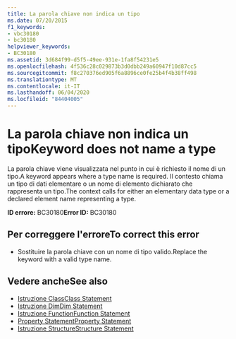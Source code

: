 ```yaml
---
title: La parola chiave non indica un tipo
ms.date: 07/20/2015
f1_keywords:
- vbc30180
- bc30180
helpviewer_keywords:
- BC30180
ms.assetid: 3d684f99-d5f5-49ee-931e-1fa8f54231e5
ms.openlocfilehash: 4f536c28c029873b3d0dbb249a60947f10d87cc5
ms.sourcegitcommit: f8c270376ed905f6a8896ce0fe25b4f4b38ff498
ms.translationtype: MT
ms.contentlocale: it-IT
ms.lasthandoff: 06/04/2020
ms.locfileid: "84404005"
---
```

# <a name="keyword-does-not-name-a-type"></a><span data-ttu-id="41b8f-102">La parola chiave non indica un tipo</span><span class="sxs-lookup"><span data-stu-id="41b8f-102">Keyword does not name a type</span></span>
<span data-ttu-id="41b8f-103">La parola chiave viene visualizzata nel punto in cui è richiesto il nome di un tipo.</span><span class="sxs-lookup"><span data-stu-id="41b8f-103">A keyword appears where a type name is required.</span></span> <span data-ttu-id="41b8f-104">Il contesto chiama un tipo di dati elementare o un nome di elemento dichiarato che rappresenta un tipo.</span><span class="sxs-lookup"><span data-stu-id="41b8f-104">The context calls for either an elementary data type or a declared element name representing a type.</span></span>  
  
 <span data-ttu-id="41b8f-105">**ID errore:** BC30180</span><span class="sxs-lookup"><span data-stu-id="41b8f-105">**Error ID:** BC30180</span></span>  
  
## <a name="to-correct-this-error"></a><span data-ttu-id="41b8f-106">Per correggere l'errore</span><span class="sxs-lookup"><span data-stu-id="41b8f-106">To correct this error</span></span>  
  
- <span data-ttu-id="41b8f-107">Sostituire la parola chiave con un nome di tipo valido.</span><span class="sxs-lookup"><span data-stu-id="41b8f-107">Replace the keyword with a valid type name.</span></span>  
  
## <a name="see-also"></a><span data-ttu-id="41b8f-108">Vedere anche</span><span class="sxs-lookup"><span data-stu-id="41b8f-108">See also</span></span>

- [<span data-ttu-id="41b8f-109">Istruzione Class</span><span class="sxs-lookup"><span data-stu-id="41b8f-109">Class Statement</span></span>](../language-reference/statements/class-statement.md)
- [<span data-ttu-id="41b8f-110">Istruzione Dim</span><span class="sxs-lookup"><span data-stu-id="41b8f-110">Dim Statement</span></span>](../language-reference/statements/dim-statement.md)
- [<span data-ttu-id="41b8f-111">Istruzione Function</span><span class="sxs-lookup"><span data-stu-id="41b8f-111">Function Statement</span></span>](../language-reference/statements/function-statement.md)
- [<span data-ttu-id="41b8f-112">Property Statement</span><span class="sxs-lookup"><span data-stu-id="41b8f-112">Property Statement</span></span>](../language-reference/statements/property-statement.md)
- [<span data-ttu-id="41b8f-113">Istruzione Structure</span><span class="sxs-lookup"><span data-stu-id="41b8f-113">Structure Statement</span></span>](../language-reference/statements/structure-statement.md)
